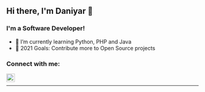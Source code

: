 ## Hi there, I'm Daniyar 👋

### I'm a Software Developer!

- 🌱 I’m currently learning Python, PHP and Java
- 🥅 2021 Goals: Contribute more to Open Source projects

### Connect with me:

[<img align="left" alt="luckytiger1 | LinkedIn" width="22px" src="https://cdn.jsdelivr.net/npm/simple-icons@v3/icons/linkedin.svg" />][linkedin]

</br>

---

[linkedin]: https://www.linkedin.com/in/daniyarketebay1/

